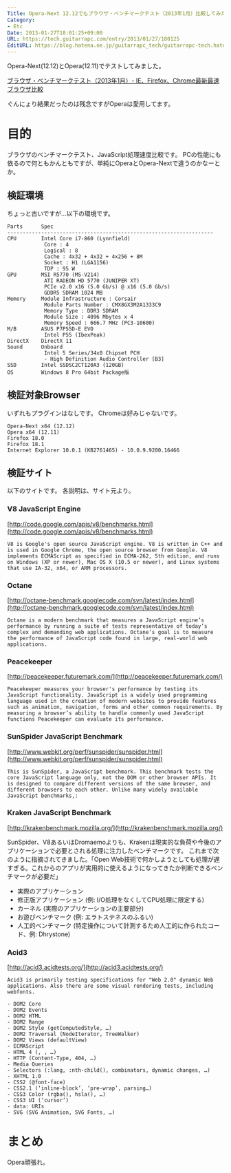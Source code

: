 ```yaml
---
Title: Opera-Next 12.12でもブラウザ・ベンチマークテスト（2013年1月）比較してみた
Category:
- Etc
Date: 2013-01-27T18:01:25+09:00
URL: https://tech.guitarrapc.com/entry/2013/01/27/180125
EditURL: https://blog.hatena.ne.jp/guitarrapc_tech/guitarrapc-tech.hatenablog.com/atom/entry/6802418398340377024
---
```


<!--
Date: 2013-01-27T18:01:25+09:00
URL: https://tech.guitarrapc.com/entry/2013/01/27/180125
-->

Opera-Next(12.12)とOpera(12.11)でテストしてみました。

[ブラウザ・ベンチマークテスト（2013年1月）- IE、Firefox、Chrome最新最速ブラウザ比較](http://memorva.jp/internet/pc/browser_benchmark_ie_firefox_chrome_201301.php)

ぐんにょり結果だったのは残念ですがOperaは愛用してます。

# 目的

ブラウザのベンチマークテスト、JavaScript処理速度比較です。 PCの性能にも依るので何ともかんともですが、単純にOperaとOpera-Nextで違うのかなーとか。

## 検証環境
ちょっと古いですが…以下の環境です。

```
Parts      Spec
-------------------------------------------------------------------
CPU        Intel Core i7-860 (Lynnfield)
            Core : 4
            Logical : 8
            Cache : 4x32 + 4x32 + 4x256 + 8M
            Socket : H1 (LGA1156)
            TDP : 95 W
GPU        MSI R5770 (MS-V214)
            ATI RADEON HD 5770 (JUNIPER XT)
            PCIe v2.0 x16 (5.0 Gb/s) @ x16 (5.0 Gb/s)
            GDDR5 SDRAM 1024 MB
Memory     Module Infrastructure : Corsair
            Module Parts Number : CMX8GX3M2A1333C9
            Memory Type : DDR3 SDRAM
            Module Size : 4096 Mbytes x 4
            Memory Speed : 666.7 MHz (PC3-10600)
M/B        ASUS P7P55D-E EVO
            Intel P55 (IbexPeak)
DirectX    DirectX 11
Sound      Onboard
            Intel 5 Series/34x0 Chipset PCH
            - High Definition Audio Controller [B3]
SSD        Intel SSDSC2CT120A3 (120GB)
OS         Windows 8 Pro 64bit Package版
```

## 検証対象Browser

いずれもプラグインはなしです。 Chromeは好みじゃないです。

```
Opera-Next x64 (12.12)
Opera x64 (12.11)
Firefox 18.0
Firefox 18.1
Internet Explorer 10.0.1 (KB2761465) - 10.0.9.9200.16466
```

## 検証サイト

以下のサイトです。 各説明は、サイト元より。

### V8 JavaScript Engine

[http://code.google.com/apis/v8/benchmarks.html](http://code.google.com/apis/v8/benchmarks.html)

```
V8 is Google's open source JavaScript engine. V8 is written in C++ and is used in Google Chrome, the open source browser from Google. V8 implements ECMAScript as specified in ECMA-262, 5th edition, and runs on Windows (XP or newer), Mac OS X (10.5 or newer), and Linux systems that use IA-32, x64, or ARM processors.
```
### Octane

[http://octane-benchmark.googlecode.com/svn/latest/index.html](http://octane-benchmark.googlecode.com/svn/latest/index.html)

```
Octane is a modern benchmark that measures a JavaScript engine’s performance by running a suite of tests representative of today’s complex and demanding web applications. Octane‘s goal is to measure the performance of JavaScript code found in large, real-world web applications.
```

### Peacekeeper

[http://peacekeeper.futuremark.com/](http://peacekeeper.futuremark.com/)

```
Peacekeeper measures your browser's performance by testing its JavaScript functionality. JavaScript is a widely used programming language used in the creation of modern websites to provide features such as animation, navigation, forms and other common requirements. By measuring a browser’s ability to handle commonly used JavaScript functions Peacekeeper can evaluate its performance.
```

### SunSpider JavaScript Benchmark

[http://www.webkit.org/perf/sunspider/sunspider.html](http://www.webkit.org/perf/sunspider/sunspider.html)

```
This is SunSpider, a JavaScript benchmark. This benchmark tests the core JavaScript language only, not the DOM or other browser APIs. It is designed to compare different versions of the same browser, and different browsers to each other. Unlike many widely available JavaScript benchmarks,:
```

### Kraken JavaScript Benchmark

[http://krakenbenchmark.mozilla.org/](http://krakenbenchmark.mozilla.org/)

SunSpider、V8あるいはDromaemoよりも、Krakenは現実的な負荷や今後のアプリケーションで必要とされる処理に注力したベンチマークです。 これまで次のように指摘されてきました。「Open Web技術で何かしようとしても処理が遅すぎる。これからのアプリが実用的に使えるようになってきたか判断できるベンチマークが必要だ」

- 実際のアプリケーション
- 修正版アプリケーション (例: I/O処理をなくしてCPU処理に限定する)
- カーネル (実際のアプリケーションの主要部分)
- お遊びベンチマーク (例: エラトステネスのふるい)
- 人工的ベンチマーク (特定操作について計測するため人工的に作られたコード、例: Dhrystone)


### Acid3

[http://acid3.acidtests.org/](http://acid3.acidtests.org/)

```
Acid3 is primarily testing specifications for "Web 2.0" dynamic Web applications. Also there are some visual rendering tests, including webfonts.

- DOM2 Core
- DOM2 Events
- DOM2 HTML
- DOM2 Range
- DOM2 Style (getComputedStyle, …)
- DOM2 Traversal (NodeIterator, TreeWalker)
- DOM2 Views (defaultView)
- ECMAScript
- HTML 4 (, , …)
- HTTP (Content-Type, 404, …)
- Media Queries
- Selectors (:lang, :nth-child(), combinators, dynamic changes, …)
- XHTML 1.0
- CSS2 (@font-face)
- CSS2.1 (‘inline-block’, ‘pre-wrap’, parsing…)
- CSS3 Color (rgba(), hsla(), …)
- CSS3 UI (‘cursor’)
- data: URIs
- SVG (SVG Animation, SVG Fonts, …)
```

# まとめ

Opera頑張れ。
